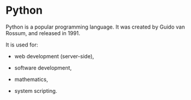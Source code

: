 # Python



Python is a popular programming language. It was created by Guido van Rossum, and released in 1991.



It is used for:



- web development (server-side),

- software development,

- mathematics,

- system scripting.